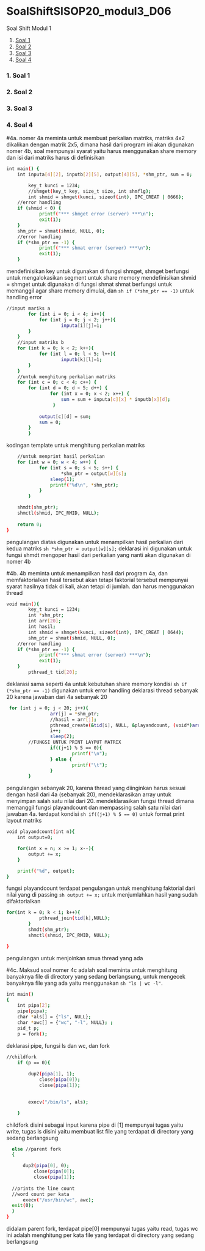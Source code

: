 # SoalShiftSISOP20_modul3_D06

Soal Shift Modul 1
1. [Soal 1](#1-soal-1)
2. [Soal 2](#2-soal-2)
3. [Soal 3](#3-soal-3)
4. [Soal 4](#4-soal-4)


### 1. Soal 1
### 2. Soal 2
### 3. Soal 3
### 4. Soal 4
#4a.
nomer 4a meminta untuk membuat perkalian matriks, matriks 4x2 dikalikan dengan matrik 2x5, dimana hasil dari program ini akan digunakan nomer 4b, soal mempunyai syarat yaitu harus menggunakan share memory dan isi dari matriks harus di definisikan
```sh
int main() {
    int inputa[4][2], inputb[2][5], output[4][5], *shm_ptr, sum = 0;

    	key_t kunci = 1234;
    	//shmget(key_t key, size_t size, int shmflg);
    	int shmid = shmget(kunci, sizeof(int), IPC_CREAT | 0666);
	//error handling
	if (shmid < 0) {
     		printf("*** shmget error (server) ***\n");
     		exit(1);
	}
   	shm_ptr = shmat(shmid, NULL, 0);
	//error handling
	if (*shm_ptr == -1) {
    		printf("*** shmat error (server) ***\n");
     		exit(1);
	}
```
mendefinisikan key untuk digunakan di fungsi shmget,
shmget berfungsi untuk mengalokasikan segment untuk share memory
mendefinisikan shmid = shmget untuk digunakan di fungsi shmat
shmat berfungsi untuk memanggil agar share memory dimulai, dan ```sh if (*shm_ptr == -1)``` untuk handling error 
```sh
//input mariks a
    	for (int i = 0; i < 4; i++){
    		for (int j = 0; j < 2; j++){
    	    		inputa[i][j]=1;
		}
	}
	//input matriks b
	for (int k = 0; k < 2; k++){
    		for (int l = 0; l < 5; l++){
    	    		inputb[k][l]=1;
		}
	}
	//untuk menghitung perkalian matriks
	for (int c = 0; c < 4; c++) {
		for (int d = 0; d < 5; d++) {
        		for (int x = 0; x < 2; x++) {
         			sum = sum + inputa[c][x] * inputb[x][d];
       			 }
 
        	output[c][d] = sum;
        	sum = 0;
		}
    	}
```
kodingan template untuk menghitung perkalian matriks
```sh
	//untuk menprint hasil perkalian
	for (int w = 0; w < 4; w++) {
        	for (int s = 0; s < 5; s++) {
            		*shm_ptr = output[w][s];
           		sleep(1);
           		printf("%d\n", *shm_ptr);
        	}
    	}

    shmdt(shm_ptr);
    shmctl(shmid, IPC_RMID, NULL);
    
    return 0;
}
```
pengulangan diatas digunakan untuk menampilkan hasil perkalian dari kedua matriks
```sh *shm_ptr = output[w][s];``` deklarasi ini digunakan untuk fungsi shmdt mengoper hasil dari perkalian yang nanti akan digunakan di nomer 4b

#4b.
4b meminta untuk menampilkan hasil dari program 4a, dan memfaktorialkan hasil tersebut akan tetapi faktorial tersebut mempunyai syarat hasilnya tidak di kali, akan tetapi di jumlah. dan harus menggunakan thread
```sh
void main(){
        key_t kunci = 1234;
        int *shm_ptr;
        int arr[20];
        int hasil;
        int shmid = shmget(kunci, sizeof(int), IPC_CREAT | 0644);
        shm_ptr = shmat(shmid, NULL, 0);
	//error handling
	if (*shm_ptr == -1) {
     		printf("*** shmat error (server) ***\n");
     		exit(1);
	}
        pthread_t tid[20];
```
deklarasi sama seperti 4a untuk kebutuhan share memory
kondisi ```sh if (*shm_ptr == -1)``` digunakan untuk error handling
deklarasi thread sebanyak 20 karena jawaban dari 4a sebanyak 20

```sh
 for (int j = 0; j < 20; j++){
                arr[j] = *shm_ptr;
                //hasil = arr[j];
                pthread_create(&tid[i], NULL, &playandcount, (void*)arr[j]);
                i++;
                sleep(2);
		//FUNGSI UNTUK PRINT LAYPUT MATRIX
                if((j+1) % 5 == 0){
                        printf("\n");
                } else {
                        printf("\t");
                }
        }
```
pengulangan sebanyak 20, karena thread yang diinginkan harus sesuai dengan hasil dari 4a (sebanyak 20), 
mendeklarasikan array untuk menyimpan salah satu nilai dari 20.
mendeklarasikan fungsi thread dimana memanggil fungsi playandcount dan mempassing salah satu nilai dari jawaban 4a.
terdapat kondisi ```sh if((j+1) % 5 == 0)``` untuk format print layout matriks
```sh
void playandcount(int n){
    int output=0;

    for(int x = n; x >= 1; x--){
        output += x;
    }

    printf("%d", output);
}
```
fungsi playandcount terdapat pengulangan untuk menghitung faktorial dari nilai yang di passing
```sh output += x;``` untuk menjumlahkan hasil yang sudah difaktorialkan
```sh
for(int k = 0; k < i; k++){
            pthread_join(tid[k],NULL);
        }
        shmdt(shm_ptr);
        shmctl(shmid, IPC_RMID, NULL);

}
```
pengulangan untuk menjoinkan smua thread yang ada

#4c.
Maksud soal nomer 4c adalah soal meminta untuk menghitung banyaknya file di directory yang sedang berlangsung, untuk mengecek banyaknya file yang ada yaitu menggunakan ```sh "ls | wc -l"```. 
```sh
int main() 
{ 
	int pipa[2];
	pipe(pipa);
	char *als[] = {"ls", NULL};
	char *awc[] = {"wc", "-l", NULL}; ;
	pid_t p; 
	p = fork();
```
deklarasi pipe, fungsi ls dan wc, dan fork
```sh
//childfork
	if (p == 0){
 
		dup2(pipa[1], 1);
        	close(pipa[0]);
        	close(pipa[1]);

	
        execv("/bin/ls", als);

	} 
  ```
childfork disini sebagai input karena pipe di [1] mempunyai tugas yaitu write, tugas ls disini yaitu membuat list file yang terdapat di directory yang sedang berlangsung
  ```sh
	else //parent fork 
	{ 

		dup2(pipa[0], 0); 
        	close(pipa[0]);
        	close(pipa[1]);
	
	//prints the line count 
	//word count per kata
        execv("/usr/bin/wc", awc);
	exit(0); 
	} 
} 
```
didalam parent fork, terdapat pipe[0] mempunyai tugas yaitu read, tugas wc ini adalah menghitung per kata file yang terdapat di directory yang sedang berlangsung
